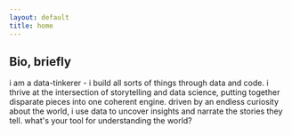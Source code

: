```yaml
---
layout: default
title: home
---
```


## Bio, briefly


i am a data-tinkerer - i build all sorts of things through data and code. i thrive at the intersection of storytelling and data science, putting together disparate pieces into one coherent engine. driven by an endless curiosity about the world, i use data to uncover insights and narrate the stories they tell. what's your tool for understanding the world?
